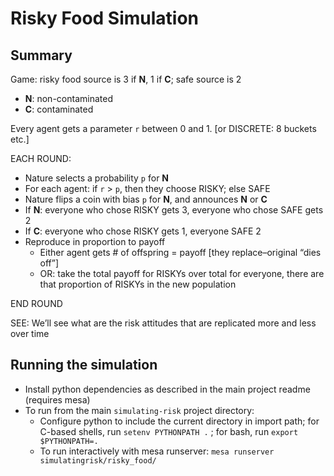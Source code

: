 # Risky Food Simulation

## Summary

Game: risky food source is 3 if **N**, 1 if **C**; safe source is 2

- **N**: non-contaminated 
- **C**: contaminated

Every agent gets a parameter `r` between 0 and 1.  [or DISCRETE: 8 buckets etc.]

EACH ROUND:
- Nature selects a probability `p` for **N**
- For each agent: if `r` > `p`, then they choose RISKY; else SAFE
- Nature flips a coin with bias `p` for **N**, and announces **N** or **C**
- If **N**: everyone who chose RISKY gets 3, everyone who chose SAFE gets 2
- If **C**: everyone who chose RISKY gets 1, everyone SAFE 2
- Reproduce in proportion to payoff
  - Either agent gets # of offspring = payoff [they replace–original “dies off”]
  - OR: take the total payoff for RISKYs over total for everyone, there are that proportion of RISKYs in the new population

END ROUND

SEE: We’ll see what are the risk attitudes that are replicated more and less over time

## Running the simulation

- Install python dependencies as described in the main project readme (requires mesa)
- To run from the main `simulating-risk` project directory: 
	- Configure python to include the current directory in import path; 
	  for C-based shells, run `setenv PYTHONPATH .` ; for bash, run `export $PYTHONPATH=.`
	- To run interactively with mesa runserver: `mesa runserver simulatingrisk/risky_food/`
